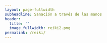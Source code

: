 ```yaml
---
layout: page-fullwidth
subheadline: Sanación a través de las manos
header:
  title: ''
  image_fullwidth: reiki2.png
permalink: /reiki/
---
```


